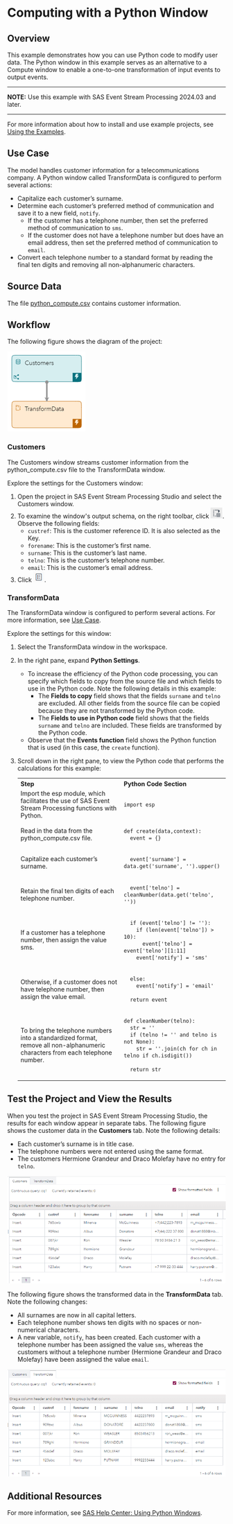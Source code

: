 # Computing with a Python Window
## Overview
This example demonstrates how you can use Python code to modify user data. The Python window in this example serves as an alternative to a Compute window to enable a one-to-one transformation of input events to output events.

---
**NOTE:**
Use this example with SAS Event Stream Processing 2024.03 and later. 

---

For more information about how to install and use example projects, see [Using the Examples](https://github.com/sassoftware/esp-studio-examples#using-the-examples). 

## Use Case

The model handles customer information for a telecommunications company. A Python window called TransformData is configured to perform several actions:

- Capitalize each customer’s surname.
- Determine each customer’s preferred method of communication and save it to a new field, `notify`.
  - If the customer has a telephone number, then set the preferred method of communication to `sms`.
  - If the customer does not have a telephone number but does have an email address, then set the preferred method of communication to `email`.
- Convert each telephone number to a standard format by reading the final ten digits and removing all non-alphanumeric characters.

## Source Data
The file [python_compute.csv](python_compute.csv) contains customer information.

## Workflow
The following figure shows the diagram of the project:

![Diagram of the project](img/python-compute.png "Diagram of the project")

### Customers

The Customers window streams customer information from the python_compute.csv file to the TransformData window.

Explore the settings for the Customers window:
1. Open the project in SAS Event Stream Processing Studio and select the Customers window. 
2. To examine the window's output schema, on the right toolbar, click ![Output Schema](img/output-schema-icon.png "Output schema"). Observe the following fields: 
   - `custref`: This is the customer reference ID. It is also selected as the Key.
   - `forename`: This is the customer’s first name.
   - `surname`: This is the customer’s last name.
   - `telno`: This is the customer’s telephone number.
   - `email`: This is the customer’s email address.
3. Click ![Properties](img/show-properties-icon.png "Properties"). 

### TransformData

The TransformData window is configured to perform several actions. For more information, see [Use Case](#use-case).

Explore the settings for this window:
1. Select the TransformData window in the workspace.
2. In the right pane, expand **Python Settings**.
   - To increase the efficiency of the Python code processing, you can specify which fields to copy from the source file and which fields to use in the Python code. Note the following details in this example:
     - The **Fields to copy** field shows that the fields `surname` and `telno` are excluded. All other fields from the source file can be copied because they are not transformed by the Python code.
     - The **Fields to use in Python code** field shows that the fields `surname` and `telno` are included. These fields are transformed by the Python code.
   - Observe that the **Events function** field shows the Python function that is used (in this case, the `create` function).
3. Scroll down in the right pane, to view the Python code that performs the calculations for this example:
   
    <table>
    <tr>
    <th>Step</th> <th>Python Code Section</th>
    </tr>
    <tr>
    <td>Import the esp module, which facilitates the use of SAS Event Stream Processing functions with Python.</td>
    <td>

      
    ```
   import esp
    ```

      
    </td>
    </tr>
    <tr>
    <td>Read in the data from the python_compute.csv file.</td>
    <td>

      
    ```
    def create(data,context):
      event = {}
    ```

      
    </td>
    </tr>
    <tr>
    <td> Capitalize each customer’s surname.</td>
    <td>


    ```
      event['surname'] = data.get('surname', '').upper()
    ```


    </td>
    </tr>
    <tr>
    <td> Retain the final ten digits of each telephone number.</td>
    <td>


    ```
      event['telno'] = cleanNumber(data.get('telno', ''))
    ```


    </td>
    </tr>
    <tr>
    <td>If a customer has a telephone number, then assign the value sms.

    </td>
    <td>


    ```
      if (event['telno'] != ''):
        if (len(event['telno']) > 10):
          event['telno'] = event['telno'][1:11]
        event['notify'] = 'sms'
    ```


    </td>
    </tr>
    <tr>
    <td>Otherwise, if a customer does not have telephone number, then assign the value email.</td>
    <td>


    ```
      else:
        event['notify'] = 'email'

      return event
    ```


    </td>
    </tr>
    <tr>
    <td>To bring the telephone numbers into a standardized format, remove all non-alphanumeric characters from each telephone number.</td>
    <td>


    ```
    def cleanNumber(telno):
      str = ''
      if (telno != '' and telno is not None):
        str = ''.join(ch for ch in telno if ch.isdigit())
    
      return str
    ```
    </td>
    </tr>
    </table>


## Test the Project and View the Results

When you test the project in SAS Event Stream Processing Studio, the results for each window appear in separate tabs. The following figure shows the customer data in the **Customers** tab. Note the following details:
- Each customer’s surname is in title case.
- The telephone numbers were not entered using the same format.
- The customers Hermione Grandeur and Draco Molefay have no entry for `telno`.

![Results for the Customers tab](img/Customers.png "Results for the Customers tab")

The following figure shows the transformed data in the **TransformData** tab. Note the following changes:
- All surnames are now in all capital letters.
- Each telephone number shows ten digits with no spaces or non-numerical characters.
- A new variable, `notify`, has been created. Each customer with a telephone number has been assigned the value `sms`, whereas the customers without a telephone number (Hermione Grandeur and Draco Molefay) have been assigned the value `email`.

![Results for the TransformData tab](img/TransformData.png "Results for the TransformData tab")

## Additional Resources
For more information, see [SAS Help Center: Using Python Windows](https://documentation.sas.com/?cdcId=espcdc&cdcVersion=default&docsetId=espcreatewindows&docsetTarget=p0e7tn8o6onj93n11vu60llatasz.htm).
